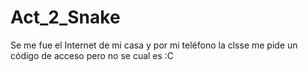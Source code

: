 # Act_2_Snake

Se me fue el Internet de mi casa y por mi teléfono la clsse me pide un código de acceso pero no se cual es :C
